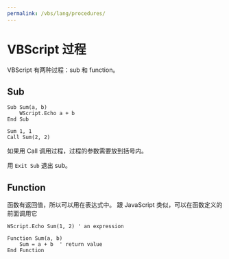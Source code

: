 ```yaml
---
permalink: /vbs/lang/procedures/
---
```


# VBScript 过程

VBScript 有两种过程：sub 和 function。

## Sub

```vbs
Sub Sum(a, b)
    WScript.Echo a + b
End Sub

Sum 1, 1
Call Sum(2, 2)
```

如果用 Call 调用过程，过程的参数需要放到括号内。

用 `Exit Sub` 退出 sub。

## Function

函数有返回值，所以可以用在表达式中。
跟 JavaScript 类似，可以在函数定义的前面调用它

```vbs
WScript.Echo Sum(1, 2) ' an expression

Function Sum(a, b)
    Sum = a + b  ' return value
End Function
```

